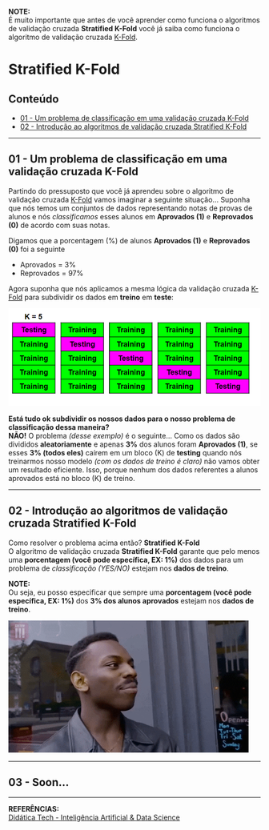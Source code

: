 **NOTE:**  
É muito importante que antes de você aprender como funciona o algoritmos de validação cruzada **Stratified K-Fold** você já saiba como funciona o algoritmo de validação cruzada [K-Fold](k-fold.md).  

# Stratified K-Fold 

## Conteúdo

 - [01 - Um problema de classificação em uma validação cruzada K-Fold](#01)
 - [02 - Introdução ao algoritmos de validação cruzada Stratified K-Fold](#02)

---

<div id="01"></div>

## 01 - Um problema de classificação em uma validação cruzada K-Fold

Partindo do pressuposto que você já aprendeu sobre o algoritmo de validação cruzada [K-Fold](k-fold.md) vamos imaginar a seguinte situação... Suponha que nós temos um conjuntos de dados representando notas de provas de alunos e nós *classificamos* esses alunos em **Aprovados (1)** e **Reprovados (0)** de acordo com suas notas.

Digamos que a porcentagem (%) de alunos **Aprovados (1)** e **Reprovados (0)** foi a seguinte

 - Aprovados = 3%
 - Reprovados = 97%

Agora suponha que nós aplicamos a mesma lógica da validação cruzada [K-Fold](k-fold.md) para subdividir os dados em **treino** em **teste**:

![image](images/02.png)  

**Está tudo ok subdividir os nossos dados para o nosso problema de classificação dessa maneira?**  
**NÃO!** O problema *(desse exemplo)* é o seguinte... Como os dados são divididos **aleatoriamente** e apenas **3%** dos alunos foram **Aprovados (1)**, se esses **3% (todos eles)** caírem em um bloco (K) de **testing** quando nós treinarmos nosso modelo *(com os dados de treino é claro)* não vamos obter um resultado eficiente. Isso, porque nenhum dos dados referentes a alunos aprovados está no bloco (K) de treino.

---

<div id="02"></div>

## 02 - Introdução ao algoritmos de validação cruzada Stratified K-Fold

Como resolver o problema acima então? **Stratified K-Fold**  
O algoritmo de validação cruzada **Stratified K-Fold** garante que pelo menos uma **porcentagem (você pode específica, EX: 1%)** dos dados para um problema de *classificação (YES/NO)* estejam nos **dados de treino**.

**NOTE:**  
Ou seja, eu posso especificar que sempre uma **porcentagem (você pode específica, EX: 1%)** dos **3% dos alunos aprovados** estejam nos **dados de treino**.

![genius-img](images/genius.gif)  

---

<div id="03"></div>

## 03 - Soon...

---

**REFERÊNCIAS:**  
[Didática Tech - Inteligência Artificial & Data Science](https://didatica.tech/)  
